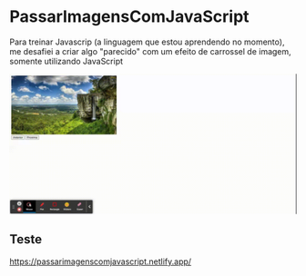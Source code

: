 # PassarImagensComJavaScript
Para treinar Javascrip (a linguagem que estou aprendendo no momento), me desafiei a criar algo "parecido" com um efeito de carrossel de imagem, somente utilizando JavaScript

![Passar imagens com JavaScript](https://github.com/NMD01/PassarImagensComJavaScript/blob/main/Passar-imagens-com-JavaScript.gif)

## Teste

<a>https://passarimagenscomjavascript.netlify.app/</a>
